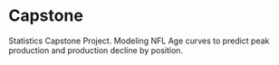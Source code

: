 # Capstone
Statistics Capstone Project. Modeling NFL Age curves to predict peak production and production decline by position.
